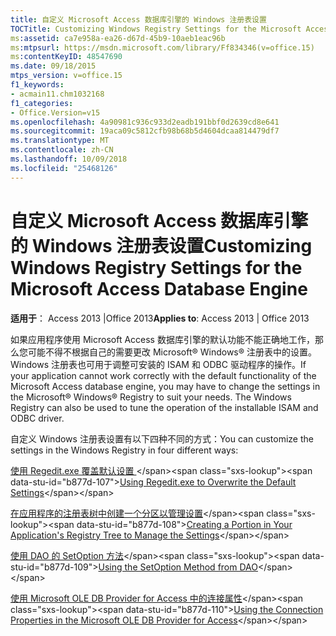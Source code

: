 ```yaml
---
title: 自定义 Microsoft Access 数据库引擎的 Windows 注册表设置
TOCTitle: Customizing Windows Registry Settings for the Microsoft Access Database Engine
ms:assetid: ca7e958a-ea26-d67d-45b9-10aeb1eac96b
ms:mtpsurl: https://msdn.microsoft.com/library/Ff834346(v=office.15)
ms:contentKeyID: 48547690
ms.date: 09/18/2015
mtps_version: v=office.15
f1_keywords:
- acmain11.chm1032168
f1_categories:
- Office.Version=v15
ms.openlocfilehash: 4a90981c936c933d2eadb191bbf0d2639cd8e641
ms.sourcegitcommit: 19aca09c5812cfb98b68b5d4604dcaa814479df7
ms.translationtype: MT
ms.contentlocale: zh-CN
ms.lasthandoff: 10/09/2018
ms.locfileid: "25468126"
---
```

# <a name="customizing-windows-registry-settings-for-the-microsoft-access-database-engine"></a><span data-ttu-id="b877d-102">自定义 Microsoft Access 数据库引擎的 Windows 注册表设置</span><span class="sxs-lookup"><span data-stu-id="b877d-102">Customizing Windows Registry Settings for the Microsoft Access Database Engine</span></span>


<span data-ttu-id="b877d-103">**适用于**： Access 2013 |Office 2013</span><span class="sxs-lookup"><span data-stu-id="b877d-103">**Applies to**: Access 2013 | Office 2013</span></span>

<span data-ttu-id="b877d-p101">如果应用程序使用 Microsoft Access 数据库引擎的默认功能不能正确地工作，那么您可能不得不根据自己的需要更改 Microsoft® Windows® 注册表中的设置。Windows 注册表也可用于调整可安装的 ISAM 和 ODBC 驱动程序的操作。</span><span class="sxs-lookup"><span data-stu-id="b877d-p101">If your application cannot work correctly with the default functionality of the Microsoft Access database engine, you may have to change the settings in the Microsoft® Windows® Registry to suit your needs. The Windows Registry can also be used to tune the operation of the installable ISAM and ODBC driver.</span></span>

<span data-ttu-id="b877d-106">自定义 Windows 注册表设置有以下四种不同的方式：</span><span class="sxs-lookup"><span data-stu-id="b877d-106">You can customize the settings in the Windows Registry in four different ways:</span></span>

<span data-ttu-id="b877d-107">[使用 Regedit.exe 覆盖默认设置 ](https://msdn.microsoft.com/library/ff193205\(v=office.15\))</span><span class="sxs-lookup"><span data-stu-id="b877d-107">[Using Regedit.exe to Overwrite the Default Settings](https://msdn.microsoft.com/library/ff193205\(v=office.15\))</span></span>

<span data-ttu-id="b877d-108">[在应用程序的注册表树中创建一个分区以管理设置](https://msdn.microsoft.com/library/ff836342\(v=office.15\))</span><span class="sxs-lookup"><span data-stu-id="b877d-108">[Creating a Portion in Your Application's Registry Tree to Manage the Settings](https://msdn.microsoft.com/library/ff836342\(v=office.15\))</span></span>

<span data-ttu-id="b877d-109">[使用 DAO 的 SetOption 方法](https://msdn.microsoft.com/library/ff194471\(v=office.15\))</span><span class="sxs-lookup"><span data-stu-id="b877d-109">[Using the SetOption Method from DAO](https://msdn.microsoft.com/library/ff194471\(v=office.15\))</span></span>

<span data-ttu-id="b877d-110">[使用 Microsoft OLE DB Provider for Access 中的连接属性](https://msdn.microsoft.com/library/ff196356\(v=office.15\))</span><span class="sxs-lookup"><span data-stu-id="b877d-110">[Using the Connection Properties in the Microsoft OLE DB Provider for Access](https://msdn.microsoft.com/library/ff196356\(v=office.15\))</span></span>

